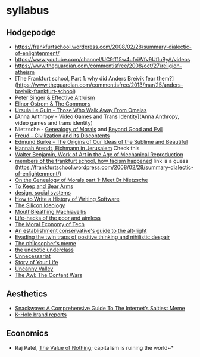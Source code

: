 # syllabus

## Hodgepodge

- https://frankfurtschool.wordpress.com/2008/02/28/summary-dialectic-of-enlightenment/
- https://www.youtube.com/channel/UC9ff15w4ufviWfv9UfIuByA/videos
- https://www.theguardian.com/commentisfree/2008/oct/27/religion-atheism
- [The Frankfurt school, Part 1: why did Anders Breivik fear them?] (https://www.theguardian.com/commentisfree/2013/mar/25/anders-breivik-frankfurt-school)
- [Peter Singer & Effective Altruism](https://en.wikipedia.org/wiki/Effective_altruism)
- [Elinor Ostrom & The Commons](https://en.wikipedia.org/wiki/Elinor_Ostrom)
- [Ursula Le Guin - Those Who Walk Away From Omelas](http://engl210-deykute.wikispaces.umb.edu/file/view/omelas.pdf)
- [Anna Anthropy - Video Games and Trans Identity](Anna Anthropy, video games and trans identity)
- Nietzsche - [Genealogy of Morals](http://www.google.com/url?sa=t&rct=j&q=&esrc=s&source=web&cd=1&ved=0ahUKEwjGvbLMnPPNAhVIeCYKHRpeCqgQFggeMAA&url=http%3A%2F%2Fwww.inp.uw.edu.pl%2Fmdsie%2FPolitical_Thought%2FGeneologyofMorals.pdf&usg=AFQjCNGPPnJ_dx1lb6VHcQiEuIys9GFepQ) and [Beyond Good and Evil](http://catdir.loc.gov/catdir/samples/cam031/2001035672.pdf)
- [Freud - Civilization and its Discontents](http://72.52.202.216/~fenderse/freud_civilization_and_its_discontents.pdf)
- [Edmund Burke - The Origins of Our Ideas of the Sublime and Beautiful](https://blogs.warwick.ac.uk/files/rvpsupperclub/burke_sublime_and_the_beautiful.pdf)
- [Hannah Arendt, Eichmann in Jerusalem](http://www.newyorker.com/magazine/1963/02/16/eichmann-in-jerusalem-i) Check this
- [Walter Benjamin, Work of Art in the Age of Mechanical Reproduction](https://phiffer.org/wp-content/media/2015/11/Benjamin-Walter-The-Work-of-Art-in-the-Age-of-Its-Mechanical-Reproducability.pdf)
- [members of the frankfurt school, how facism happened](http://www.iep.utm.edu/frankfur/) link is a guess   (https://frankfurtschool.wordpress.com/2008/02/28/summary-dialectic-of-enlightenment/)
- [On the Genealogy of Morals part 1: Meet Dr Nietzsche](https://www.theguardian.com/commentisfree/2008/oct/27/religion-atheism)
- [To Keep and Bear Arms](http://www.nybooks.com/articles/1995/09/21/to-keep-and-bear-arms/)
- [design, social systems](https://s3.amazonaws.com/arena-attachments/644316/6239b04c39351f8c713d4b168762f7aa.pdf)
- [How to Write a History of Writing Software](http://www.theatlantic.com/technology/archive/2016/06/how-to-write-a-history-of-writing-software/489173/)
- [The Silicon Ideology](https://ia801507.us.archive.org/32/items/the-silicon-ideology/the-silicon-ideology.pdf)
- [MouthBreathing Machiavellis](http://thebaffler.com/blog/mouthbreathing-machiavellis)
- [Life-hacks of the poor and aimless](http://thebaffler.com/blog/laurie-penny-self-care#)
- [The Moral Economy of Tech ](http://idlewords.com/talks/sase_panel.htm)
- [An establishment conservative's guide to the alt-right](http://www.breitbart.com/tech/2016/03/29/an-establishment-conservatives-guide-to-the-alt-right/)
- [Evading the twin traps of positive thinking and nihilistic despair](http://conversations.e-flux.com/t/evading-the-twins-traps-of-positive-thinking-and-nihilistic-despair/4015)
- [The philosopher's meme](https://thephilosophersmeme.com/)
- [the unexotic underclass](http://miter.mit.edu/the-unexotic-underclass/)
- [Unnecessariat](https://morecrows.wordpress.com/2016/05/10/unnecessariat/)
- [Story of Your Life](https://mathisgasser.files.wordpress.com/2014/12/ted-chiang_story-of-your-life_2000.pdf)
- [Uncanny Valley](https://nplusonemag.com/issue-25/on-the-fringe/uncanny-valley/)
- [The Awl: The Content Wars](https://theawl.com/tagged/the-content-wars)

## Aesthetics

- [Snackwave: A Comprehensive Guide To The Internet’s Saltiest Meme](https://thehairpin.com/snackwave-a-comprehensive-guide-to-the-internets-saltiest-meme-fa9db7dffb6e#.659v2kc8u)
- [K-Hole brand reports](http://khole.net/)

## Economics
- Raj Patel, [The Value of Nothing](https://www.amazon.com/dp/B0032BW5D4/ref=dp-kindle-redirect?_encoding=UTF8&btkr=1); capitalism is ruining the world~*
